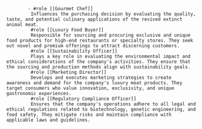 			- #role [[Gourmet Chef]]
			 Influences the purchasing decision by evaluating the quality, taste, and potential culinary applications of the revived extinct animal meat.
			 #role [[Luxury Food Buyer]]
			 Responsible for sourcing and procuring exclusive and unique food products for high-end restaurants or specialty stores. They seek out novel and premium offerings to attract discerning customers.
			 #role [[Sustainability Officer]]
			 Plays a key role in evaluating the environmental impact and ethical considerations of the company's activities. They ensure that the sourcing and production methods align with sustainability goals.
			 #role [[Marketing Director]]
			 Develops and executes marketing strategies to create awareness and demand for the company's luxury meat products. They target consumers who value innovation, exclusivity, and unique gastronomic experiences.
			 #role [[Regulatory Compliance Officer]]
			 Ensures that the company's operations adhere to all legal and ethical regulations related to biotechnology, genetic engineering, and food safety. They mitigate risks and maintain compliance with applicable laws and guidelines.


